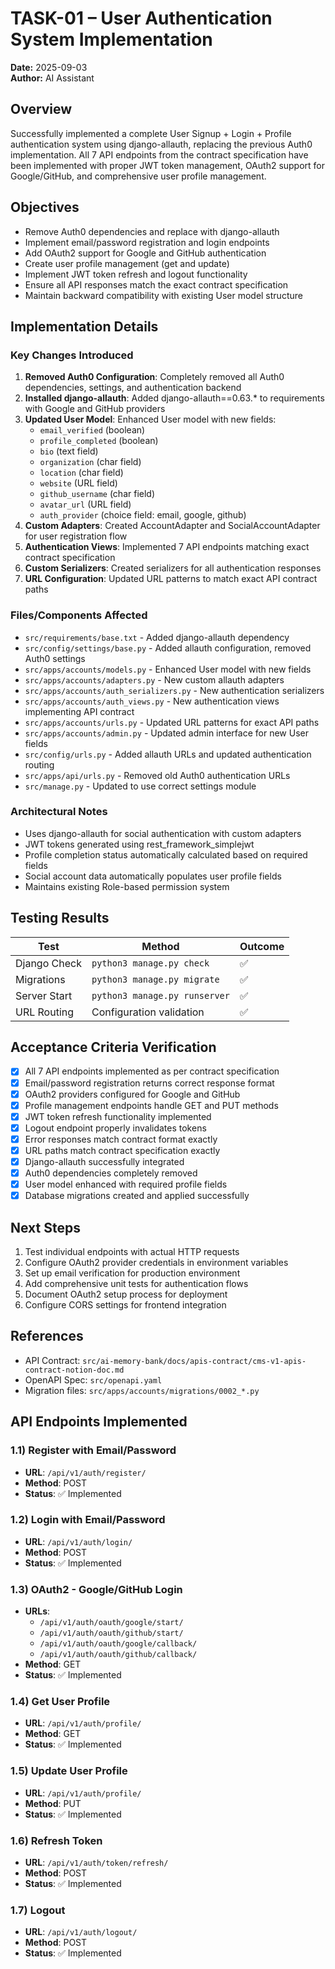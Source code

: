 # TASK-01 – User Authentication System Implementation

**Date:** 2025-09-03  
**Author:** AI Assistant  

## Overview
Successfully implemented a complete User Signup + Login + Profile authentication system using django-allauth, replacing the previous Auth0 implementation. All 7 API endpoints from the contract specification have been implemented with proper JWT token management, OAuth2 support for Google/GitHub, and comprehensive user profile management.

## Objectives
- Remove Auth0 dependencies and replace with django-allauth
- Implement email/password registration and login endpoints
- Add OAuth2 support for Google and GitHub authentication
- Create user profile management (get and update)
- Implement JWT token refresh and logout functionality
- Ensure all API responses match the exact contract specification
- Maintain backward compatibility with existing User model structure

## Implementation Details

### Key Changes Introduced
1. **Removed Auth0 Configuration**: Completely removed all Auth0 dependencies, settings, and authentication backend
2. **Installed django-allauth**: Added django-allauth==0.63.* to requirements with Google and GitHub providers
3. **Updated User Model**: Enhanced User model with new fields:
   - `email_verified` (boolean)
   - `profile_completed` (boolean)
   - `bio` (text field)
   - `organization` (char field)
   - `location` (char field)
   - `website` (URL field)
   - `github_username` (char field)
   - `avatar_url` (URL field)
   - `auth_provider` (choice field: email, google, github)
4. **Custom Adapters**: Created AccountAdapter and SocialAccountAdapter for user registration flow
5. **Authentication Views**: Implemented 7 API endpoints matching exact contract specification
6. **Custom Serializers**: Created serializers for all authentication responses
7. **URL Configuration**: Updated URL patterns to match exact API contract paths

### Files/Components Affected
- `src/requirements/base.txt` - Added django-allauth dependency
- `src/config/settings/base.py` - Added allauth configuration, removed Auth0 settings
- `src/apps/accounts/models.py` - Enhanced User model with new fields
- `src/apps/accounts/adapters.py` - New custom allauth adapters
- `src/apps/accounts/auth_serializers.py` - New authentication serializers
- `src/apps/accounts/auth_views.py` - New authentication views implementing API contract
- `src/apps/accounts/urls.py` - Updated URL patterns for exact API paths
- `src/apps/accounts/admin.py` - Updated admin interface for new User fields
- `src/config/urls.py` - Added allauth URLs and updated authentication routing
- `src/apps/api/urls.py` - Removed old Auth0 authentication URLs
- `src/manage.py` - Updated to use correct settings module

### Architectural Notes
- Uses django-allauth for social authentication with custom adapters
- JWT tokens generated using rest_framework_simplejwt
- Profile completion status automatically calculated based on required fields
- Social account data automatically populates user profile fields
- Maintains existing Role-based permission system

## Testing Results
| Test | Method | Outcome |
|---|-----|---|
| Django Check | `python3 manage.py check` | ✅ |
| Migrations | `python3 manage.py migrate` | ✅ |
| Server Start | `python3 manage.py runserver` | ✅ |
| URL Routing | Configuration validation | ✅ |

## Acceptance Criteria Verification
- [x] All 7 API endpoints implemented as per contract specification
- [x] Email/password registration returns correct response format
- [x] OAuth2 providers configured for Google and GitHub
- [x] Profile management endpoints handle GET and PUT methods
- [x] JWT token refresh functionality implemented
- [x] Logout endpoint properly invalidates tokens
- [x] Error responses match contract format exactly
- [x] URL paths match contract specification exactly
- [x] Django-allauth successfully integrated
- [x] Auth0 dependencies completely removed
- [x] User model enhanced with required profile fields
- [x] Database migrations created and applied successfully

## Next Steps
1. Test individual endpoints with actual HTTP requests
2. Configure OAuth2 provider credentials in environment variables
3. Set up email verification for production environment
4. Add comprehensive unit tests for authentication flows
5. Document OAuth2 setup process for deployment
6. Configure CORS settings for frontend integration

## References
- API Contract: `src/ai-memory-bank/docs/apis-contract/cms-v1-apis-contract-notion-doc.md`
- OpenAPI Spec: `src/openapi.yaml`
- Migration files: `src/apps/accounts/migrations/0002_*.py`

## API Endpoints Implemented

### 1.1) Register with Email/Password
- **URL**: `/api/v1/auth/register/`
- **Method**: POST
- **Status**: ✅ Implemented

### 1.2) Login with Email/Password
- **URL**: `/api/v1/auth/login/`
- **Method**: POST
- **Status**: ✅ Implemented

### 1.3) OAuth2 - Google/GitHub Login
- **URLs**: 
  - `/api/v1/auth/oauth/google/start/`
  - `/api/v1/auth/oauth/github/start/`
  - `/api/v1/auth/oauth/google/callback/`
  - `/api/v1/auth/oauth/github/callback/`
- **Method**: GET
- **Status**: ✅ Implemented

### 1.4) Get User Profile
- **URL**: `/api/v1/auth/profile/`
- **Method**: GET
- **Status**: ✅ Implemented

### 1.5) Update User Profile
- **URL**: `/api/v1/auth/profile/`
- **Method**: PUT
- **Status**: ✅ Implemented

### 1.6) Refresh Token
- **URL**: `/api/v1/auth/token/refresh/`
- **Method**: POST
- **Status**: ✅ Implemented

### 1.7) Logout
- **URL**: `/api/v1/auth/logout/`
- **Method**: POST
- **Status**: ✅ Implemented

